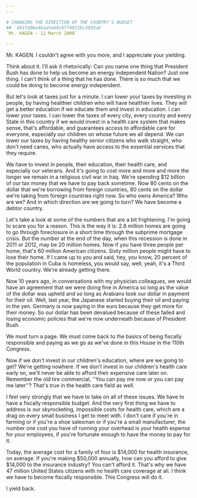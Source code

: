 ```yaml
---
---

# CHANGING THE DIRECTION OF THE COUNTRY'S BUDGET
## `491fd0be46aa5e69c6ff4972bc3855ab`
`Mr. KAGEN — 12 March 2008`

---
```



Mr. KAGEN. I couldn't agree with you more, and I appreciate your 
yielding.

Think about it. I'll ask it rhetorically: Can you name one thing that 
President Bush has done to help us become an energy independent Nation? 
Just one thing. I can't think of a thing that he has done. There is so 
much that we could be doing to become energy independent.

But let's look at taxes just for a minute. I can lower your taxes by 
investing in people, by having healthier children who will have 
healthier lives. They will get a better education if we educate them 
and invest in education. I can lower your taxes. I can lower the taxes 
of every city, every county and every State in this country if we would 
invest in a health care system that makes sense, that's affordable, and 
guarantees access to affordable care for everyone, especially our 
children on whose future we all depend. We can lower our taxes by 
having healthy senior citizens who walk straight, who don't need canes, 
who actually have access to the essential services that they require.

We have to invest in people, their education, their health care, and 
especially our veterans. And it's going to cost more and more and more 
the longer we remain in a religious civil war in Iraq. We're spending 
$12 billion of our tax money that we have to pay back sometime. Now 80 
cents on the dollar that we're borrowing from foreign countries, 80 
cents on the dollar we're taking from foreign countries right now. So 
who owns America? Who are we? And in which direction are we going to 
turn? We have become a debtor country.

Let's take a look at some of the numbers that are a bit frightening. 
I'm going to scare you for a reason. This is the way it is: 2.8 million 
homes are going to go through foreclosure in a short time through the 
subprime mortgage crisis. But the number at the end of the day, when 
this recession is done in 2011 or 2012, may be 20 million homes. Now if 
you have three people per home, that's 60 million American citizens. 
Sixty million people might have to lose their home. If I came up to you 
and said, hey, you know, 20 percent of the population in Cuba is 
homeless, you would say, well, yeah, it's a Third World country. We're 
already getting there.

Now 10 years ago, in conversations with my physician colleagues, we 
would have an agreement that we were doing fine in America so long as 
the value of the dollar was upheld and so long as Arabians took our 
dollar in payment for their oil. Well, last year, the Japanese started 
buying their oil and paying in the yen. Germany is now paying in the 
euro because they get more for their money. So our dollar has been 
devalued because of these failed and losing economic policies that 
we're now underneath because of President Bush.

We must turn a page. We must come back to the basics of being 
fiscally responsible and paying as we go as we've done in this House in 
the 110th Congress.

Now if we don't invest in our children's education, where are we 
going to get? We're getting nowhere. If we don't invest in our 
children's health care early on, we'll never be able to afford their 
expensive care later on. Remember the old tire commercial, ''You can 
pay me now or you can pay me later''? That's true in the health care 
field as well.

I feel very strongly that we have to take on all of these issues. We 
have to have a fiscally responsible budget. And the very first thing we 
have to address is our skyrocketing, impossible costs for health care, 
which are a drag on every small business I get to meet with. I don't 
care if you're in farming or if you're a shoe salesman or if you're a 
small manufacturer, the number one cost you have of running your 
overhead is your health expense for your employees, if you're fortunate 
enough to have the money to pay for it.

Today, the average cost for a family of four is $14,000 for health 
insurance, on average. If you're making $50,000 annually, how can you 
afford to give $14,000 to the insurance industry? You can't afford it. 
That's why we have 47 million United States citizens with no health 
care coverage at all. I think we have to become fiscally responsible. 
This Congress will do it.

I yield back.